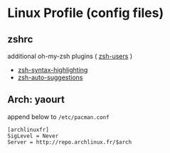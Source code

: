 # Linux Profile (config files)

## zshrc

additional oh-my-zsh plugins ( [zsh-users](https://github.com/zsh-users) )

- [zsh-syntax-highlighting](https://github.com/zsh-users/zsh-syntax-highlighting)
- [zsh-auto-suggestions](https://github.com/zsh-users/zsh-autosuggestions)

## Arch: yaourt

append below to `/etc/pacman.conf`

```
[archlinuxfr]
SigLevel = Never
Server = http://repo.archlinux.fr/$arch
```
